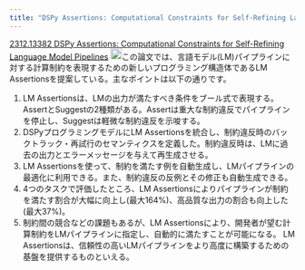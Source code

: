 ```yaml
---
title: "DSPy Assertions: Computational Constraints for Self-Refining Language Model Pipelines"
---
```


[2312.13382 DSPy Assertions: Computational Constraints for Self-Refining Language Model Pipelines](https://arxiv.org/abs/2312.13382)
<img src='https://scrapbox.io/api/pages/nishio/claude/icon' alt='claude.icon' height="19.5"/>この論文では、言語モデル(LM)パイプラインに対する計算制約を表現するための新しいプログラミング構造体であるLM Assertionsを提案している。主なポイントは以下の通りです。
1. LM Assertionsは、LMの出力が満たすべき条件をブール式で表現する。AssertとSuggestの2種類がある。Assertは重大な制約違反でパイプラインを停止し、Suggestは軽微な制約違反を示唆する。
2. DSPyプログラミングモデルにLM Assertionsを統合し、制約違反時のバックトラック・再試行のセマンティクスを定義した。制約違反時は、LMに過去の出力とエラーメッセージを与えて再生成させる。
3. LM Assertionsを使って、制約を満たす例を自動生成し、LMパイプラインの最適化に利用できる。また、制約違反の反例とその修正も自動生成できる。
4. 4つのタスクで評価したところ、LM Assertionsによりパイプラインが制約を満たす割合が大幅に向上し(最大164%)、高品質な出力の割合も向上した(最大37%)。
5. 制約間の競合などの課題もあるが、LM Assertionsにより、開発者が望む計算制約をLMパイプラインに指定し、自動的に満たすことが可能になる。
LM Assertionsは、信頼性の高いLMパイプラインをより高度に構築するための基盤を提供するものといえる。
